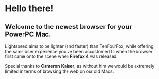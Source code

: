 Hello there!
==============
Welcome to the newest browser for your PowerPC Mac. 
----------------------------------------------------
Lightspeed aims to be lighter (and faster) than TenFourFox, while offering the same user experience you've been accustomed to when the browser first came onto the scene when **Firefox 4** was released.

Special thanks to **Cameron Kaiser**, as without him we would be extremely limited in terms of browsing the web on our old Macs.
